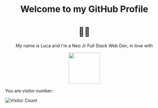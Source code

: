 <h1 align= center>Welcome to my GitHub Profile</h1>
<h1 align= center>👨‍💻</h1>

<p align=center>My name is Luca and i'm a Neo Jr Full Stack Web Dev, in love with </p>
<p align=center><img src="https://upload.wikimedia.org/wikipedia/commons/thumb/9/95/Vue.js_Logo_2.svg/1024px-Vue.js_Logo_2.svg.png" width="100"> </p>



<p> You are visitor number: </p>

![Visitor Count](https://profile-counter.glitch.me/Ljnce/count.svg)
